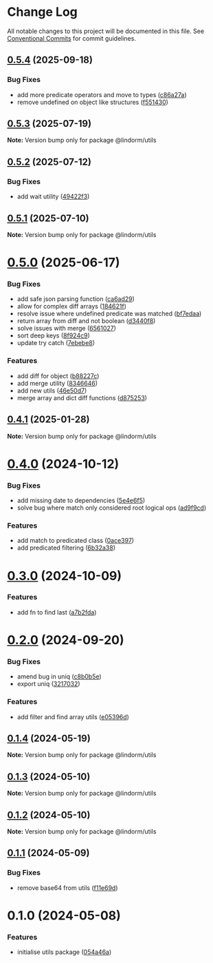 # Change Log

All notable changes to this project will be documented in this file.
See [Conventional Commits](https://conventionalcommits.org) for commit guidelines.

## [0.5.4](https://github.com/lindorm-io/monorepo/compare/@lindorm/utils@0.5.3...@lindorm/utils@0.5.4) (2025-09-18)

### Bug Fixes

- add more predicate operators and move to types ([c86a27a](https://github.com/lindorm-io/monorepo/commit/c86a27a9640ee5a014fc8d65ff556dc5feaff4bb))
- remove undefined on object like structures ([f551430](https://github.com/lindorm-io/monorepo/commit/f551430711e0a87106b4944d94d7ba6c68e09387))

## [0.5.3](https://github.com/lindorm-io/monorepo/compare/@lindorm/utils@0.5.2...@lindorm/utils@0.5.3) (2025-07-19)

**Note:** Version bump only for package @lindorm/utils

## [0.5.2](https://github.com/lindorm-io/monorepo/compare/@lindorm/utils@0.5.1...@lindorm/utils@0.5.2) (2025-07-12)

### Bug Fixes

- add wait utility ([49422f3](https://github.com/lindorm-io/monorepo/commit/49422f39b950de84f1402a20378370d3f70fdc55))

## [0.5.1](https://github.com/lindorm-io/monorepo/compare/@lindorm/utils@0.5.0...@lindorm/utils@0.5.1) (2025-07-10)

**Note:** Version bump only for package @lindorm/utils

# [0.5.0](https://github.com/lindorm-io/monorepo/compare/@lindorm/utils@0.4.1...@lindorm/utils@0.5.0) (2025-06-17)

### Bug Fixes

- add safe json parsing function ([ca6ad29](https://github.com/lindorm-io/monorepo/commit/ca6ad29128159dcad3ededb90495b3546b4166bf))
- allow for complex diff arrays ([184621f](https://github.com/lindorm-io/monorepo/commit/184621fdbde1357abdbd7039eda90b0abf6cb96b))
- resolve issue where undefined predicate was matched ([bf7edaa](https://github.com/lindorm-io/monorepo/commit/bf7edaa165a3a5f138998fde1c74ee6a74febd78))
- return array from diff and not boolean ([d3440f8](https://github.com/lindorm-io/monorepo/commit/d3440f83464768e0d62e853fce6507e2e21fbb62))
- solve issues with merge ([6561027](https://github.com/lindorm-io/monorepo/commit/6561027172f31f154be84f122a68c1361399abd3))
- sort deep keys ([8f924c9](https://github.com/lindorm-io/monorepo/commit/8f924c9ac7474f7d9027d5b2fd33af6ba7bc4eb2))
- update try catch ([7ebebe8](https://github.com/lindorm-io/monorepo/commit/7ebebe81f40851b0d1fcb05e6e6cc60b1c754a91))

### Features

- add diff for object ([b88227c](https://github.com/lindorm-io/monorepo/commit/b88227c9b14e1f09f59ab80711d980301eac4cd6))
- add merge utility ([8346646](https://github.com/lindorm-io/monorepo/commit/8346646f674dbb372c58cf7cc591bc3f3bd3451e))
- add new utils ([46e50d7](https://github.com/lindorm-io/monorepo/commit/46e50d7a2459bc63701760883530d0e3215d970f))
- merge array and dict diff functions ([d875253](https://github.com/lindorm-io/monorepo/commit/d875253c2c0e9ca6f77af245cc2543a3a58669c2))

## [0.4.1](https://github.com/lindorm-io/monorepo/compare/@lindorm/utils@0.4.0...@lindorm/utils@0.4.1) (2025-01-28)

**Note:** Version bump only for package @lindorm/utils

# [0.4.0](https://github.com/lindorm-io/monorepo/compare/@lindorm/utils@0.3.0...@lindorm/utils@0.4.0) (2024-10-12)

### Bug Fixes

- add missing date to dependencies ([5e4e6f5](https://github.com/lindorm-io/monorepo/commit/5e4e6f5430770ec79ffb6637d22297b6918cbd33))
- solve bug where match only considered root logical ops ([ad9f9cd](https://github.com/lindorm-io/monorepo/commit/ad9f9cd27a5241d98c978ef41db80f1401a78e32))

### Features

- add match to predicated class ([0ace397](https://github.com/lindorm-io/monorepo/commit/0ace397756849dfd774e6eb1432b0da7aeff1fca))
- add predicated filtering ([6b32a38](https://github.com/lindorm-io/monorepo/commit/6b32a38c600174dc8b7bcbea2992d0449b5c311a))

# [0.3.0](https://github.com/lindorm-io/monorepo/compare/@lindorm/utils@0.2.0...@lindorm/utils@0.3.0) (2024-10-09)

### Features

- add fn to find last ([a7b2fda](https://github.com/lindorm-io/monorepo/commit/a7b2fda4f6b11305b1d8785bf263649f4532871c))

# [0.2.0](https://github.com/lindorm-io/monorepo/compare/@lindorm/utils@0.1.4...@lindorm/utils@0.2.0) (2024-09-20)

### Bug Fixes

- amend bug in uniq ([c8b0b5e](https://github.com/lindorm-io/monorepo/commit/c8b0b5e354be7fd2ea3619a15293172d51a570bb))
- export uniq ([3217032](https://github.com/lindorm-io/monorepo/commit/32170328715c2676154fba2101509a9fdf5724b4))

### Features

- add filter and find array utils ([e05396d](https://github.com/lindorm-io/monorepo/commit/e05396d53a958d2982baeeeef3134b523283b440))

## [0.1.4](https://github.com/lindorm-io/monorepo/compare/@lindorm/utils@0.1.3...@lindorm/utils@0.1.4) (2024-05-19)

**Note:** Version bump only for package @lindorm/utils

## [0.1.3](https://github.com/lindorm-io/monorepo/compare/@lindorm/utils@0.1.2...@lindorm/utils@0.1.3) (2024-05-10)

**Note:** Version bump only for package @lindorm/utils

## [0.1.2](https://github.com/lindorm-io/monorepo/compare/@lindorm/utils@0.1.1...@lindorm/utils@0.1.2) (2024-05-10)

**Note:** Version bump only for package @lindorm/utils

## [0.1.1](https://github.com/lindorm-io/monorepo/compare/@lindorm/utils@0.1.0...@lindorm/utils@0.1.1) (2024-05-09)

### Bug Fixes

- remove base64 from utils ([f11e69d](https://github.com/lindorm-io/monorepo/commit/f11e69d0f4ab64b50760e4d937fc9bfd108213df))

# 0.1.0 (2024-05-08)

### Features

- initialise utils package ([054a46a](https://github.com/lindorm-io/monorepo/commit/054a46a93bfc066e2185281048c4a0f49f92c01a))
